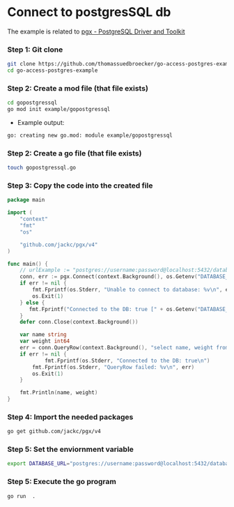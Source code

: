 # Connect to postgresSQL db

The example is related to [pgx - PostgreSQL Driver and Toolkit](https://github.com/jackc/pgx)


### Step 1: Git clone

```sh
git clone https://github.com/thomassuedbroecker/go-access-postgres-example.git
cd go-access-postgres-example
```

### Step 2: Create a mod file (that file exists)

```sh
cd gopostgressql
go mod init example/gopostgressql
```

* Example output:

```sh
go: creating new go.mod: module example/gopostgressql
```

### Step 2: Create a go file (that file exists)

```sh
touch gopostgressql.go
```

### Step 3: Copy the code into the created file

```go
package main

import (
	"context"
	"fmt"
	"os"

	"github.com/jackc/pgx/v4"
)

func main() {
	// urlExample := "postgres://username:password@localhost:5432/database_name"
	conn, err := pgx.Connect(context.Background(), os.Getenv("DATABASE_URL"))
	if err != nil {
		fmt.Fprintf(os.Stderr, "Unable to connect to database: %v\n", err)
		os.Exit(1)
	} else {
	   fmt.Fprintf("Connected to the DB: true [" + os.Getenv("DATABASE_URL") + "] \n")
	}
	defer conn.Close(context.Background())

	var name string
	var weight int64
	err = conn.QueryRow(context.Background(), "select name, weight from widgets where id=$1", 42).Scan(&name, &weight)
	if err != nil {
	        fmt.Fprintf(os.Stderr, "Connected to the DB: true\n")
		fmt.Fprintf(os.Stderr, "QueryRow failed: %v\n", err)
		os.Exit(1)
	}

	fmt.Println(name, weight)
}
```

### Step 4: Import the needed packages

```sh
go get github.com/jackc/pgx/v4
```

### Step 5: Set the enviornment variable

```sh
export DATABASE_URL="postgres://username:password@localhost:5432/database_name"
```

### Step 5: Execute the go program

```sh
go run  .
```

